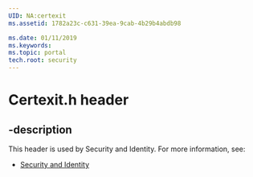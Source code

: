 ```yaml
---
UID: NA:certexit
ms.assetid: 1782a23c-c631-39ea-9cab-4b29b4abdb98

ms.date: 01/11/2019
ms.keywords: 
ms.topic: portal
tech.root: security
---
```


# Certexit.h header


## -description


This header is used by Security and Identity. For more information, see:

- [Security and Identity](../_security/index.md)


